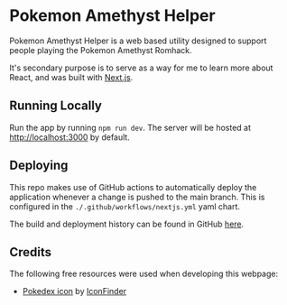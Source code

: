 # Pokemon Amethyst Helper

Pokemon Amethyst Helper is a web based utility designed to support people playing the Pokemon Amethyst Romhack.

It's secondary purpose is to serve as a way for me to learn more about React, and was built with [Next.js](https://nextjs.org).

## Running Locally

Run the app by running `npm run dev`. The server will be hosted at [http://localhost:3000](http://localhost:3000) by default.

## Deploying

This repo makes use of GitHub actions to automatically deploy the application whenever a change is pushed to the main branch. This is configured in the `./.github/workflows/nextjs.yml` yaml chart.

The build and deployment history can be found in GitHub [here](https://github.com/assassinsgreed/pokemon-amethyst-helper/actions/workflows/nextjs.yml).

## Credits

The following free resources were used when developing this webpage:

- [Pokedex icon](https://www.iconfinder.com/icons/3151571/pokedex_video_game_icon) by [IconFinder](https://www.iconfinder.com/)
